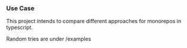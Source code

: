 ### Use Case

This project intends to compare different approaches for monorepos in typescript.

Random tries are under /examples
